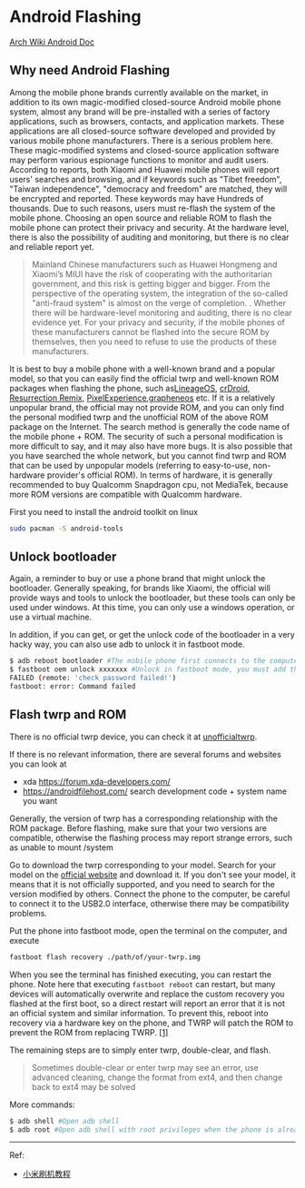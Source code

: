 # Android Flashing

[Arch Wiki Android Doc](https://wiki.archlinux.org/index.php/android)

## Why need Android Flashing

Among the mobile phone brands currently available on the market, in addition to its own magic-modified closed-source Android mobile phone system, almost any brand will be pre-installed with a series of factory applications, such as browsers, contacts, and application markets. These applications are all closed-source software developed and provided by various mobile phone manufacturers. There is a serious problem here. These magic-modified systems and closed-source application software may perform various espionage functions to monitor and audit users. According to reports, both Xiaomi and Huawei mobile phones will report users' searches and browsing, and if keywords such as "Tibet freedom", "Taiwan independence", "democracy and freedom" are matched, they will be encrypted and reported. These keywords may have Hundreds of thousands. Due to such reasons, users must re-flash the system of the mobile phone. Choosing an open source and reliable ROM to flash the mobile phone can protect their privacy and security. At the hardware level, there is also the possibility of auditing and monitoring, but there is no clear and reliable report yet.

> Mainland Chinese manufacturers such as Huawei Hongmeng and Xiaomi’s MIUI have the risk of cooperating with the authoritarian government, and this risk is getting bigger and bigger. From the perspective of the operating system, the integration of the so-called "anti-fraud system" is almost on the verge of completion. . Whether there will be hardware-level monitoring and auditing, there is no clear evidence yet. For your privacy and security, if the mobile phones of these manufacturers cannot be flashed into the secure ROM by themselves, then you need to refuse to use the products of these manufacturers.

It is best to buy a mobile phone with a well-known brand and a popular model, so that you can easily find the official twrp and well-known ROM packages when flashing the phone, such as[LineageOS](https://lineageos.org/), [crDroid](https://crdroid.net/), [Resurrection Remix](https://resurrectionremix.com/), [PixelExperience](https://download.pixelexperience.org/devices),[grapheneos](https://grapheneos.org/) etc. If it is a relatively unpopular brand, the official may not provide ROM, and you can only find the personal modified twrp and the unofficial ROM of the above ROM package on the Internet. The search method is generally the code name of the mobile phone + ROM. The security of such a personal modification is more difficult to say, and it may also have more bugs. It is also possible that you have searched the whole network, but you cannot find twrp and ROM that can be used by unpopular models (referring to easy-to-use, non-hardware provider's official ROM). In terms of hardware, it is generally recommended to buy Qualcomm Snapdragon cpu, not MediaTek, because more ROM versions are compatible with Qualcomm hardware.

First you need to install the android toolkit on linux

```bash
sudo pacman -S android-tools
```

## Unlock bootloader

Again, a reminder to buy or use a phone brand that might unlock the bootloader. Generally speaking, for brands like Xiaomi, the official will provide ways and tools to unlock the bootloader, but these tools can only be used under windows. At this time, you can only use a windows operation, or use a virtual machine.

In addition, if you can get, or get the unlock code of the bootloader in a very hacky way, you can also use adb to unlock it in fastboot mode.

```bash
$ adb reboot bootloader #The mobile phone first connects to the computer and restarts to fastboot
$ fastboot oem unlock xxxxxxx #Unlock in fastboot mode, you must add the correct bl code to unlock, otherwise an error will be reported
FAILED (remote: 'check password failed!')
fastboot: error: Command failed
```

## Flash twrp and ROM

There is no official twrp device, you can check it at [unofficialtwrp](https://unofficialtwrp.com/devices/).

If there is no relevant information, there are several forums and websites you can look at

- xda https://forum.xda-developers.com/
- https://androidfilehost.com/ search development code + system name you want

Generally, the version of twrp has a corresponding relationship with the ROM package. Before flashing, make sure that your two versions are compatible, otherwise the flashing process may report strange errors, such as unable to mount /system

Go to download the twrp corresponding to your model. Search for your model on the [official website](https://twrp.me/Devices/) and download it. If you don't see your model, it means that it is not officially supported, and you need to search for the version modified by others. Connect the phone to the computer, be careful to connect it to the USB2.0 interface, otherwise there may be compatibility problems.

Put the phone into fastboot mode, open the terminal on the computer, and execute

```bash
fastboot flash recovery ./path/of/your-twrp.img
```

When you see the terminal has finished executing, you can restart the phone. Note here that executing `fastboot reboot` can restart, but many devices will automatically overwrite and replace the custom recovery you flashed at the first boot, so a direct restart will report an error that it is not an official system and similar information. To prevent this, reboot into recovery via a hardware key on the phone, and TWRP will patch the ROM to prevent the ROM from replacing TWRP. [[1]](https://twrp.me/xiaomi/xiaomimi5.html)

The remaining steps are to simply enter twrp, double-clear, and flash.

> Sometimes double-clear or enter twrp may see an error, use advanced cleaning, change the format from ext4, and then change back to ext4 may be solved

More commands:

```bash
$ adb shell #Open adb shell
$ adb root #Open adb shell with root privileges when the phone is already rooted
```

---

Ref:

- [小米刷机教程](http://www.romleyuan.com/news/readnews?newsid=938)
